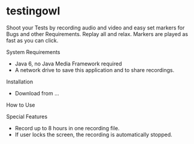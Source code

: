 testingowl
==========

Shoot your Tests by recording audio and video and easy set markers for Bugs and other Requirements. Replay all and relax. Markers are played as fast as you can click.

System Requirements
- Java 6, no Java Media Framework required
- A network drive to save this application and to share recordings.

Installation
- Download from ...

How to Use


Special Features
- Record up to 8 hours in one recording file.
- If user locks the screen, the recording is automatically stopped.
